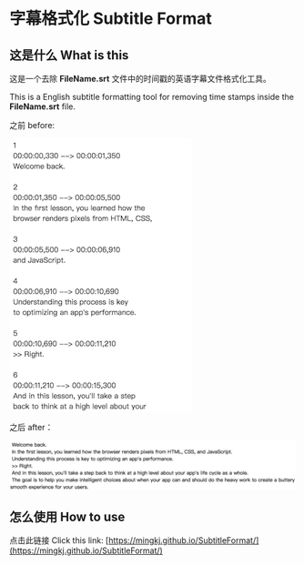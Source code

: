 # 字幕格式化 Subtitle Format

## 这是什么 What is this

这是一个去除 **FileName.srt** 文件中的时间戳的英语字幕文件格式化工具。

This is a English subtitle formatting tool for removing time stamps inside the **FileName.srt** file.

之前 before:

![](readmePic/before.png)

之后 after：

![](readmePic/after.png)

## 怎么使用 How to use

点击此链接 Click this link: [https://mingkj.github.io/SubtitleFormat/](https://mingkj.github.io/SubtitleFormat/)





